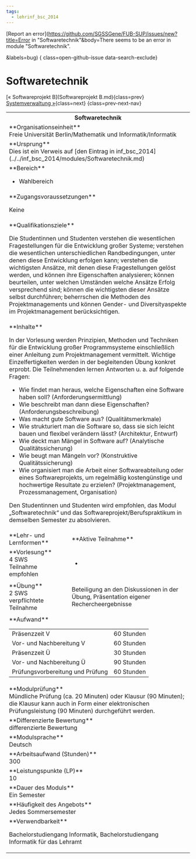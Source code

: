 ```yaml
---
tags:
  - lehrinf_bsc_2014
---
```

[Report an error](https://github.com/SGSSGene/FUB-SUP/issues/new?title=Error in "Softwaretechnik"&body=There seems to be an error in module "Softwaretechnik".

<Describe here a slightly more detailed description of what is wrong>&labels=bug)
{ class=open-github-issue data-search-exclude}

# Softwaretechnik

[« Softwareprojekt B](Softwareprojekt B.md){class=prev}
[Systemverwaltung »](Systemverwaltung.md){class=next}
{class=prev-next-nav}

<table markdown id="moduledesc">
<tr markdown class="moduledesc_head"><th colspan="2">Softwaretechnik </th></tr>
<tr markdown><td colspan="2">**Organisationseinheit**   <br>Freie Universität Berlin/Mathematik und Informatik/Informatik</td></tr>
<tr markdown><td colspan="2">**Ursprung**<br>Dies ist ein Verweis auf [den Eintrag in inf_bsc_2014](../../inf_bsc_2014/modules/Softwaretechnik.md)</td></tr>
<tr markdown><td colspan="2">**Bereich**<br>


- Wahlbereich

</td></tr>

<tr markdown><td colspan="2">**Zugangsvoraussetzungen** <br>

Keine


</td></tr>
<tr markdown><td colspan="2">**Qualifikationsziele**    <br>

Die Studentinnen und Studenten verstehen die wesentlichen Fragestellungen
für die Entwicklung großer Systeme; verstehen die wesentlichen
unterschiedlichen Randbedingungen, unter denen diese Entwicklung erfolgen
kann; verstehen die wichtigsten Ansätze, mit denen diese Fragestellungen
gelöst werden, und können ihre Eigenschaften analysieren; können beurteilen,
unter welchen Umständen welche Ansätze Erfolg versprechend sind; können die
wichtigsten dieser Ansätze selbst durchführen; beherrschen die Methoden des
Projektmanagements und können Gender- und Diversityaspekte im
Projektmanagement berücksichtigen.


</td></tr>
<tr markdown><td colspan="2">**Inhalte**                <br>

In der Vorlesung werden Prinzipien, Methoden und Techniken für die
Entwicklung großer Programmsysteme einschließlich einer Anleitung zum
Projektmanagement vermittelt. Wichtige Einzelfertigkeiten werden in der
begleitenden Übung konkret erprobt. Die Teilnehmenden lernen Antworten u. a.
auf folgende Fragen:

- Wie findet man heraus, welche Eigenschaften eine
  Software haben soll? (Anforderungsermittlung)
- Wie beschreibt man dann diese Eigenschaften? (Anforderungsbeschreibung)
- Was macht gute Software aus? (Qualitätsmerkmale)
- Wie strukturiert man die Software so, dass sie
  sich leicht bauen und flexibel verändern lässt? (Architektur, Entwurf)
- Wie deckt man Mängel in Software auf? (Analytische Qualitätssicherung)
- Wie beugt man Mängeln vor? (Konstruktive Qualitätssicherung)
- Wie organisiert man die Arbeit einer Softwareabteilung oder eines Softwareprojekts, um
  regelmäßig kostengünstige und hochwertige Resultate zu erzielen?
  (Projektmanagement, Prozessmanagement, Organisation)

Den Studentinnen und Studenten wird empfohlen, das Modul „Softwaretechnik“
und das Softwareprojekt/Berufspraktikum in demselben Semester zu
absolvieren.


</td></tr>

<tr markdown><td>**Lehr- und Lernformen**</td><td>**Aktive Teilnahme**</td></tr>
<tr markdown><td> **Vorlesung** <br>4 SWS <br> Teilnahme empfohlen</td><td>

-
</td></tr>
<tr markdown><td> **Übung** <br>2 SWS <br> verpflichtete Teilnahme</td><td>

Beteiligung an den Diskussionen in der Übung, Präsentation eigener Rechercheergebnisse
</td></tr>
<tr markdown><td colspan="2">**Aufwand**                <br>
<table class="aufwand_table">
<tr><td>Präsenzzeit V</td><td>60 Stunden</td></tr>
<tr><td>Vor- und Nachbereitung V</td><td>60 Stunden</td></tr>
<tr><td>Präsenzzeit Ü</td><td>30 Stunden</td></tr>
<tr><td>Vor- und Nachbereitung Ü</td><td>90 Stunden</td></tr>
<tr><td>Prüfungsvorbereitung und Prüfung</td><td>60 Stunden</td></tr>
</table>

</td></tr>
<tr markdown><td colspan="2">**Modulprüfung**             <br>Mündliche Prüfung (ca. 20 Minuten) oder Klausur (90 Minuten); die Klausur
kann auch in Form einer elektronischen Prüfungsleistung (90 Minuten)
durchgeführt werden.


</td></tr>
<tr markdown><td colspan="2">**Differenzierte Bewertung** <br>differenzierte Bewertung

</td></tr>
<tr markdown><td colspan="2">**Modulsprache**             <br>Deutsch</td></tr>
<tr markdown><td colspan="2">**Arbeitsaufwand (Stunden)** <br>300</td></tr>
<tr markdown><td colspan="2">**Leistungspunkte (LP)**     <br>10</td></tr>
<tr markdown><td colspan="2">**Dauer des Moduls**         <br>Ein Semester</td></tr>
<tr markdown><td colspan="2">**Häufigkeit des Angebots**  <br>Jedes Sommersemester</td></tr>
<tr markdown><td colspan="2">**Verwendbarkeit**           <br>

Bachelorstudiengang Informatik, Bachelorstudiengang Informatik für das
Lehramt


</td></tr>

</table>
